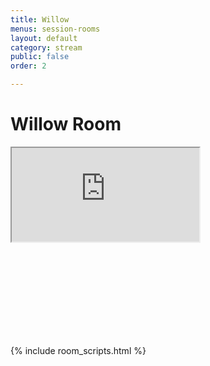 ```yaml
---
title: Willow
menus: session-rooms
layout: default
category: stream
public: false
order: 2

---
```

# Willow Room

<iframe
  src="https://player.twitch.tv/?channel=capricon2021b&parent=virtual.capricon.org"
  allowfullscreen="true"
  class="convention-video"
></iframe>

<iframe frameborder="0" class="convention-chat">
</iframe>

<script src="https://unpkg.com/dayjs@1.8.21/dayjs.min.js"></script>
<script>
  const even = "788596302753300490";
  const odd = "798699667629670479";
</script>
{% include room_scripts.html %}